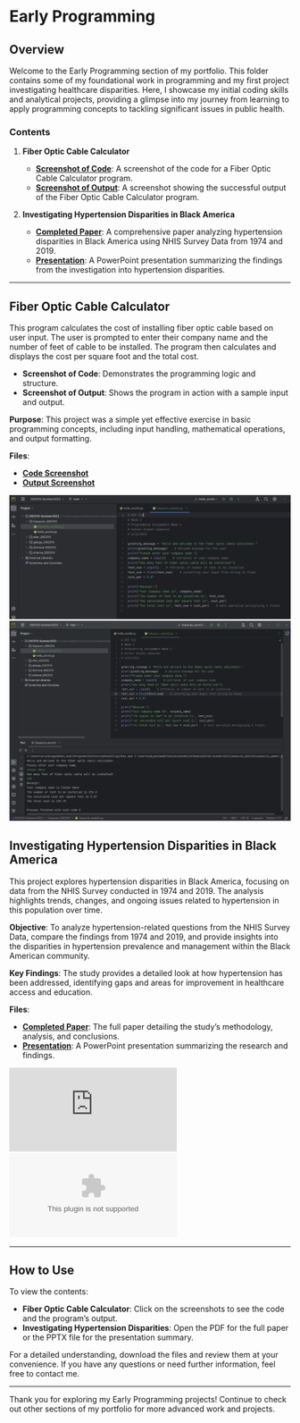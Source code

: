 # Early Programming

## Overview

Welcome to the Early Programming section of my portfolio. This folder contains some of my foundational work in programming and my first project investigating healthcare disparities. Here, I showcase my initial coding skills and analytical projects, providing a glimpse into my journey from learning to apply programming concepts to tackling significant issues in public health.

### Contents

1. **Fiber Optic Cable Calculator**
   - **[Screenshot of Code](https://github.com/acasaccio/portfolio/blob/main/01_Early%20Programming/2023.06.12%20-%20Early%20Python%20Code.PNG)**: A screenshot of the code for a Fiber Optic Cable Calculator program.
   - **[Screenshot of Output](https://github.com/acasaccio/portfolio/blob/main/01_Early%20Programming/2023.06.12%20-%20Early%20Python%20Code%20Output.PNG)**: A screenshot showing the successful output of the Fiber Optic Cable Calculator program.

2. **Investigating Hypertension Disparities in Black America**
   - **[Completed Paper](https://github.com/acasaccio/portfolio/blob/main/01_Early%20Programming/2023.07.18%20-%20HTN%20Disparities%20in%20Black%20Americans.pdf)**: A comprehensive paper analyzing hypertension disparities in Black America using NHIS Survey Data from 1974 and 2019.
   - **[Presentation](https://github.com/acasaccio/portfolio/blob/main/01_Early%20Programming/2023.07.20%20-%20Hypertension%20Disparities%20in%20Black%20Americans.pptx)**: A PowerPoint presentation summarizing the findings from the investigation into hypertension disparities.

---

## Fiber Optic Cable Calculator

This program calculates the cost of installing fiber optic cable based on user input. The user is prompted to enter their company name and the number of feet of cable to be installed. The program then calculates and displays the cost per square foot and the total cost.

- **Screenshot of Code**: Demonstrates the programming logic and structure.
- **Screenshot of Output**: Shows the program in action with a sample input and output.

**Purpose**: This project was a simple yet effective exercise in basic programming concepts, including input handling, mathematical operations, and output formatting.

**Files**:
- **[Code Screenshot](https://github.com/acasaccio/portfolio/blob/main/01_Early%20Programming/2023.06.12%20-%20Early%20Python%20Code.PNG)**
- **[Output Screenshot](https://github.com/acasaccio/portfolio/blob/main/01_Early%20Programming/2023.06.12%20-%20Early%20Python%20Code%20Output.PNG)**

![Code Screenshot](https://github.com/acasaccio/portfolio/blob/main/01_Early%20Programming/2023.06.12%20-%20Early%20Python%20Code.PNG)
![Output Screenshot](https://github.com/acasaccio/portfolio/blob/main/01_Early%20Programming/2023.06.12%20-%20Early%20Python%20Code%20Output.PNG)

## Investigating Hypertension Disparities in Black America

This project explores hypertension disparities in Black America, focusing on data from the NHIS Survey conducted in 1974 and 2019. The analysis highlights trends, changes, and ongoing issues related to hypertension in this population over time.

**Objective**: To analyze hypertension-related questions from the NHIS Survey Data, compare the findings from 1974 and 2019, and provide insights into the disparities in hypertension prevalence and management within the Black American community.

**Key Findings**: The study provides a detailed look at how hypertension has been addressed, identifying gaps and areas for improvement in healthcare access and education.

**Files**:
- **[Completed Paper](https://github.com/acasaccio/portfolio/blob/main/01_Early%20Programming/2023.07.18%20-%20HTN%20Disparities%20in%20Black%20Americans.pdf)**: The full paper detailing the study’s methodology, analysis, and conclusions.
- **[Presentation](https://github.com/acasaccio/portfolio/blob/main/01_Early%20Programming/2023.07.20%20-%20Hypertension%20Disparities%20in%20Black%20Americans.pptx)**: A PowerPoint presentation summarizing the research and findings.

![Paper Preview](https://github.com/acasaccio/portfolio/blob/main/01_Early%20Programming/2023.07.18%20-%20HTN%20Disparities%20in%20Black%20Americans.pdf)
![Presentation Preview](https://github.com/acasaccio/portfolio/blob/main/01_Early%20Programming/2023.07.20%20-%20Hypertension%20Disparities%20in%20Black%20Americans.pptx)

---

## How to Use

To view the contents:
- **Fiber Optic Cable Calculator**: Click on the screenshots to see the code and the program’s output.
- **Investigating Hypertension Disparities**: Open the PDF for the full paper or the PPTX file for the presentation summary.

For a detailed understanding, download the files and review them at your convenience. If you have any questions or need further information, feel free to contact me.

---

Thank you for exploring my Early Programming projects! Continue to check out other sections of my portfolio for more advanced work and projects.
